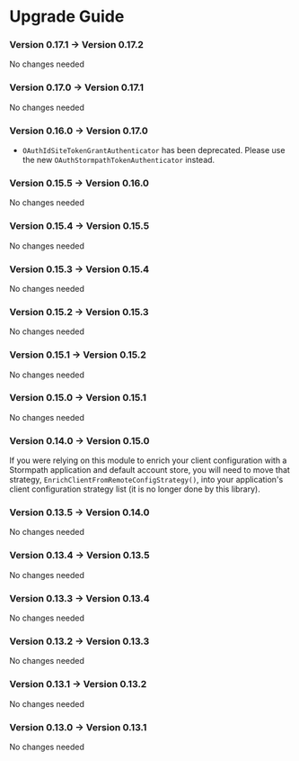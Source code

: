 # Upgrade Guide

### Version 0.17.1 -> Version 0.17.2

No changes needed

### Version 0.17.0 -> Version 0.17.1

No changes needed

### Version 0.16.0 -> Version 0.17.0

* `OAuthIdSiteTokenGrantAuthenticator` has been deprecated. Please use the
new `OAuthStormpathTokenAuthenticator` instead.

### Version 0.15.5 -> Version 0.16.0

No changes needed

### Version 0.15.4 -> Version 0.15.5

No changes needed

### Version 0.15.3 -> Version 0.15.4

No changes needed

### Version 0.15.2 -> Version 0.15.3

No changes needed

### Version 0.15.1 -> Version 0.15.2

No changes needed

### Version 0.15.0 -> Version 0.15.1

No changes needed

### Version 0.14.0 -> Version 0.15.0

If you were relying on this module to enrich your client configuration with
a Stormpath application and default account store, you will need to move
that strategy, `EnrichClientFromRemoteConfigStrategy()`, into your application's
client configuration strategy list (it is no longer done by this library).

### Version 0.13.5 -> Version 0.14.0

No changes needed

### Version 0.13.4 -> Version 0.13.5

No changes needed

### Version 0.13.3 -> Version 0.13.4

No changes needed

### Version 0.13.2 -> Version 0.13.3

No changes needed

### Version 0.13.1 -> Version 0.13.2

No changes needed

### Version 0.13.0 -> Version 0.13.1

No changes needed